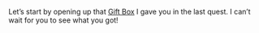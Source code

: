 Let’s start by opening up that [Gift Box](?glossaryAnchor=giftboxes) I gave you in the last quest. I can’t wait for you to see what you got!
